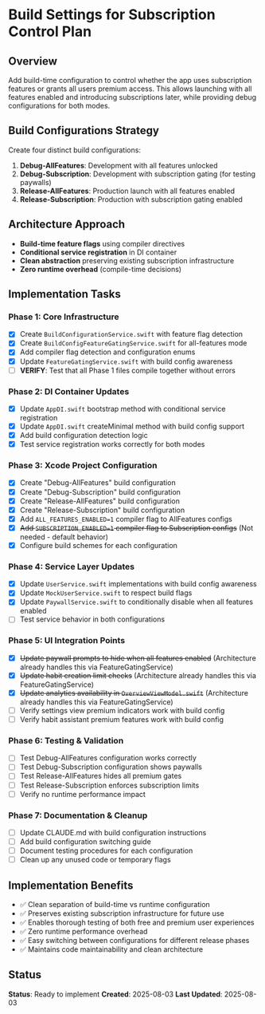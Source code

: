 # Build Settings for Subscription Control Plan

## Overview
Add build-time configuration to control whether the app uses subscription features or grants all users premium access. This allows launching with all features enabled and introducing subscriptions later, while providing debug configurations for both modes.

## Build Configurations Strategy
Create four distinct build configurations:
1. **Debug-AllFeatures**: Development with all features unlocked
2. **Debug-Subscription**: Development with subscription gating (for testing paywalls)
3. **Release-AllFeatures**: Production launch with all features enabled
4. **Release-Subscription**: Production with subscription gating enabled

## Architecture Approach
- **Build-time feature flags** using compiler directives
- **Conditional service registration** in DI container
- **Clean abstraction** preserving existing subscription infrastructure
- **Zero runtime overhead** (compile-time decisions)

## Implementation Tasks

### Phase 1: Core Infrastructure
- [x] Create `BuildConfigurationService.swift` with feature flag detection
- [x] Create `BuildConfigFeatureGatingService.swift` for all-features mode
- [x] Add compiler flag detection and configuration enums
- [x] Update `FeatureGatingService.swift` with build config awareness
- [ ] **VERIFY**: Test that all Phase 1 files compile together without errors

### Phase 2: DI Container Updates
- [x] Update `AppDI.swift` bootstrap method with conditional service registration
- [x] Update `AppDI.swift` createMinimal method with build config support
- [x] Add build configuration detection logic
- [x] Test service registration works correctly for both modes

### Phase 3: Xcode Project Configuration
- [x] Create "Debug-AllFeatures" build configuration
- [x] Create "Debug-Subscription" build configuration  
- [x] Create "Release-AllFeatures" build configuration
- [x] Create "Release-Subscription" build configuration
- [x] Add `ALL_FEATURES_ENABLED=1` compiler flag to AllFeatures configs
- [x] ~~Add `SUBSCRIPTION_ENABLED=1` compiler flag to Subscription configs~~ (Not needed - default behavior)
- [x] Configure build schemes for each configuration

### Phase 4: Service Layer Updates
- [x] Update `UserService.swift` implementations with build config awareness
- [x] Update `MockUserService.swift` to respect build flags
- [x] Update `PaywallService.swift` to conditionally disable when all features enabled
- [ ] Test service behavior in both configurations

### Phase 5: UI Integration Points
- [x] ~~Update paywall prompts to hide when all features enabled~~ (Architecture already handles this via FeatureGatingService)
- [x] ~~Update habit creation limit checks~~ (Architecture already handles this via FeatureGatingService)
- [x] ~~Update analytics availability in `OverviewViewModel.swift`~~ (Architecture already handles this via FeatureGatingService)
- [ ] Verify settings view premium indicators work with build config
- [ ] Verify habit assistant premium features work with build config

### Phase 6: Testing & Validation
- [ ] Test Debug-AllFeatures configuration works correctly
- [ ] Test Debug-Subscription configuration shows paywalls
- [ ] Test Release-AllFeatures hides all premium gates
- [ ] Test Release-Subscription enforces subscription limits
- [ ] Verify no runtime performance impact

### Phase 7: Documentation & Cleanup
- [ ] Update CLAUDE.md with build configuration instructions
- [ ] Add build configuration switching guide
- [ ] Document testing procedures for each configuration
- [ ] Clean up any unused code or temporary flags

## Implementation Benefits
- ✅ Clean separation of build-time vs runtime configuration
- ✅ Preserves existing subscription infrastructure for future use
- ✅ Enables thorough testing of both free and premium user experiences
- ✅ Zero runtime performance overhead
- ✅ Easy switching between configurations for different release phases
- ✅ Maintains code maintainability and clean architecture

## Status
**Status**: Ready to implement
**Created**: 2025-08-03
**Last Updated**: 2025-08-03